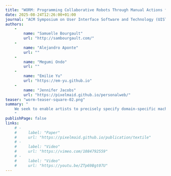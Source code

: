 ```yaml
---
title: "WORM: Programming Collaborative Robots Through Manual Actions for Craft-Aligned Digital Fabrication"
date: 2025-08-24T12:26:00+01:00
journal: "ACM Symposium on User Interface Software and Technology (UIST) - 2025"
authors:
    - 
        name: "Samuelle Bourgault"
        url: "http://sambourgault.com/"
    - 
        name: "Alejandro Aponte"
        url: ""
    - 
        name: "Megumi Ondo"
        url: ""
    - 
        name: "Emilie Yu"
        url: "https://em-yu.github.io"
    - 
        name: "Jennifer Jacobs"
        url: "https://pixelmaid.github.io/personalweb/"
teaser: "worm-teaser-square-02.png"
summary: "
    We seek to enable artists to precisely specify domain-specific machining operations to be executed by a cobot (collaborative robot arm). We contribute a novel cobot programming framework that allows artists to use manual interaction with the robot to define robotic behaviors.
    "
publishPage: false
links:
    # -
    #     label: "Paper"
    #     url: "https://pixelmaid.github.io/publication/textile"
    # -
    #     label: "Video"
    #     url: "https://vimeo.com/1084792559"
    # -
    #     label: "Video"
    #     url: "https://youtu.be/ZTp69Bgt07U"
---
```

